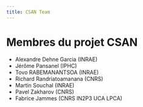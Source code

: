 ```yaml
---
title: CSAN Team
---
```


# Membres du projet CSAN

* Alexandre Dehne Garcia (INRAE)
* Jérôme Pansanel (IPHC)
* Tovo RABEMANANTSOA (INRAE)
* Richard Randriatoamanana (CNRS)
* Martin Souchal (INRAE)
* Pavel Zakharov (CNRS)
* Fabrice Jammes (CNRS IN2P3 UCA LPCA)
